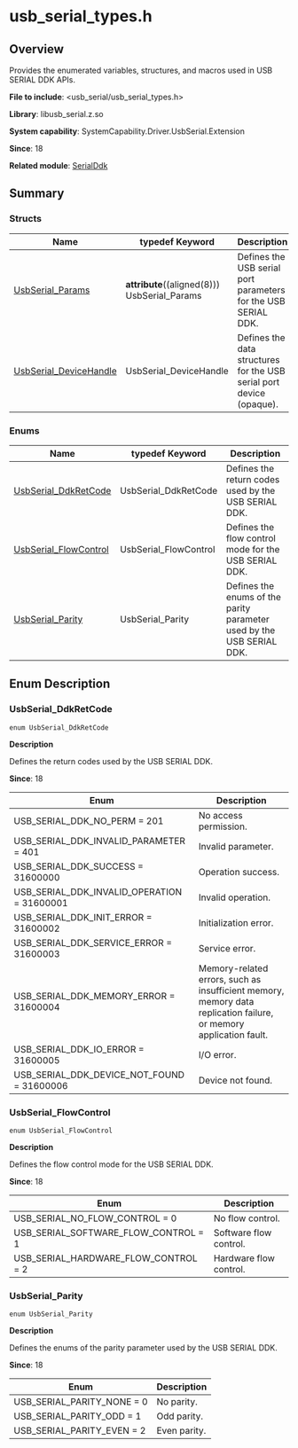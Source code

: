 # usb_serial_types.h

## Overview

Provides the enumerated variables, structures, and macros used in USB SERIAL DDK APIs.

**File to include**: <usb_serial/usb_serial_types.h>

**Library**: libusb_serial.z.so

**System capability**: SystemCapability.Driver.UsbSerial.Extension

**Since**: 18

**Related module**: [SerialDdk](capi-serialddk.md)

## Summary

### Structs

| Name| typedef Keyword| Description|
| -- | -- | -- |
| [UsbSerial_Params](capi-serialddk-usbserial-params.md) | __attribute__((aligned(8))) UsbSerial_Params | Defines the USB serial port parameters for the USB SERIAL DDK.|
| [UsbSerial_DeviceHandle](capi-serialddk-usbserial-devicehandle.md) | UsbSerial_DeviceHandle | Defines the data structures for the USB serial port device (opaque).|

### Enums

| Name| typedef Keyword| Description|
| -- | -- | -- |
| [UsbSerial_DdkRetCode](#usbserial_ddkretcode) | UsbSerial_DdkRetCode | Defines the return codes used by the USB SERIAL DDK.|
| [UsbSerial_FlowControl](#usbserial_flowcontrol) | UsbSerial_FlowControl | Defines the flow control mode for the USB SERIAL DDK.|
| [UsbSerial_Parity](#usbserial_parity) | UsbSerial_Parity | Defines the enums of the parity parameter used by the USB SERIAL DDK.|

## Enum Description

### UsbSerial_DdkRetCode

```
enum UsbSerial_DdkRetCode
```

**Description**

Defines the return codes used by the USB SERIAL DDK.

**Since**: 18

| Enum| Description|
| -- | -- |
| USB_SERIAL_DDK_NO_PERM = 201 | No access permission.|
| USB_SERIAL_DDK_INVALID_PARAMETER = 401 | Invalid parameter.|
| USB_SERIAL_DDK_SUCCESS = 31600000 | Operation success.|
| USB_SERIAL_DDK_INVALID_OPERATION = 31600001 | Invalid operation.|
| USB_SERIAL_DDK_INIT_ERROR = 31600002 | Initialization error.|
| USB_SERIAL_DDK_SERVICE_ERROR = 31600003 | Service error.|
| USB_SERIAL_DDK_MEMORY_ERROR = 31600004 | Memory-related errors, such as insufficient memory, memory data replication failure, or memory application fault.|
| USB_SERIAL_DDK_IO_ERROR = 31600005 | I/O error.|
| USB_SERIAL_DDK_DEVICE_NOT_FOUND = 31600006 | Device not found.|

### UsbSerial_FlowControl

```
enum UsbSerial_FlowControl
```

**Description**

Defines the flow control mode for the USB SERIAL DDK.

**Since**: 18

| Enum| Description|
| -- | -- |
| USB_SERIAL_NO_FLOW_CONTROL = 0 | No flow control.|
| USB_SERIAL_SOFTWARE_FLOW_CONTROL = 1 | Software flow control.|
| USB_SERIAL_HARDWARE_FLOW_CONTROL = 2 | Hardware flow control.|

### UsbSerial_Parity

```
enum UsbSerial_Parity
```

**Description**

Defines the enums of the parity parameter used by the USB SERIAL DDK.

**Since**: 18

| Enum| Description|
| -- | -- |
| USB_SERIAL_PARITY_NONE = 0 | No parity.|
| USB_SERIAL_PARITY_ODD = 1 | Odd parity.|
| USB_SERIAL_PARITY_EVEN = 2 | Even parity.|
